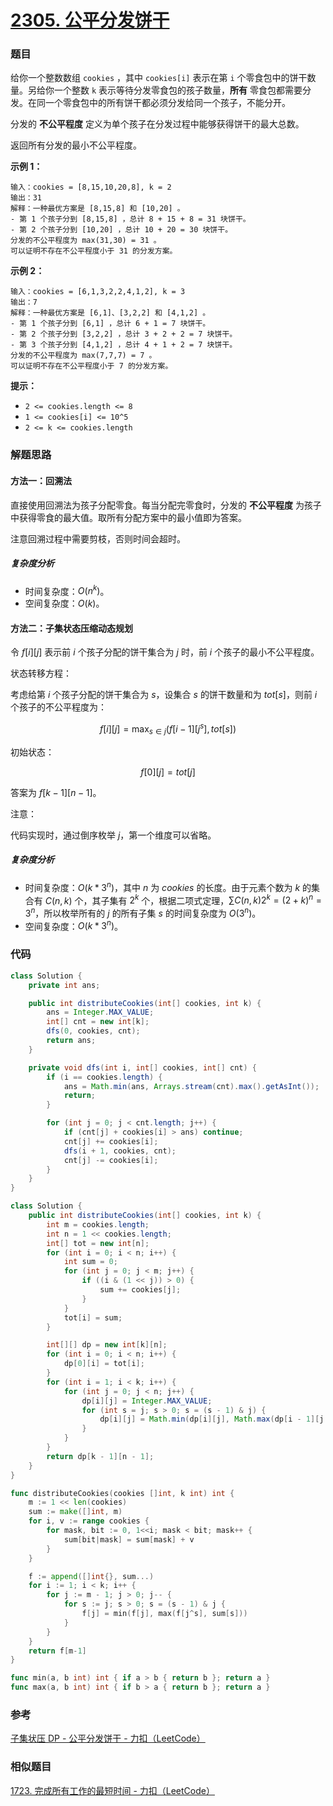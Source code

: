 # [2305. 公平分发饼干](https://leetcode.cn/problems/fair-distribution-of-cookies/)

### 题目

给你一个整数数组 `cookies` ，其中 `cookies[i]` 表示在第 `i` 个零食包中的饼干数量。另给你一个整数 `k` 表示等待分发零食包的孩子数量，**所有** 零食包都需要分发。在同一个零食包中的所有饼干都必须分发给同一个孩子，不能分开。

分发的 **不公平程度** 定义为单个孩子在分发过程中能够获得饼干的最大总数。

返回所有分发的最小不公平程度。

 

**示例 1：**

```
输入：cookies = [8,15,10,20,8], k = 2
输出：31
解释：一种最优方案是 [8,15,8] 和 [10,20] 。
- 第 1 个孩子分到 [8,15,8] ，总计 8 + 15 + 8 = 31 块饼干。
- 第 2 个孩子分到 [10,20] ，总计 10 + 20 = 30 块饼干。
分发的不公平程度为 max(31,30) = 31 。
可以证明不存在不公平程度小于 31 的分发方案。
```

**示例 2：**

```
输入：cookies = [6,1,3,2,2,4,1,2], k = 3
输出：7
解释：一种最优方案是 [6,1]、[3,2,2] 和 [4,1,2] 。
- 第 1 个孩子分到 [6,1] ，总计 6 + 1 = 7 块饼干。 
- 第 2 个孩子分到 [3,2,2] ，总计 3 + 2 + 2 = 7 块饼干。
- 第 3 个孩子分到 [4,1,2] ，总计 4 + 1 + 2 = 7 块饼干。
分发的不公平程度为 max(7,7,7) = 7 。
可以证明不存在不公平程度小于 7 的分发方案。
```

 

**提示：**

- `2 <= cookies.length <= 8`
- `1 <= cookies[i] <= 10^5`
- `2 <= k <= cookies.length`

### 解题思路

#### 方法一：回溯法

直接使用回溯法为孩子分配零食。每当分配完零食时，分发的 **不公平程度** 为孩子中获得零食的最大值。取所有分配方案中的最小值即为答案。

注意回溯过程中需要剪枝，否则时间会超时。

##### 复杂度分析

- 时间复杂度：$O(n^k)$。
- 空间复杂度：$O(k)$。

#### 方法二：子集状态压缩动态规划

令 $f[i][j]$ 表示前 $i$ 个孩子分配的饼干集合为 $j$ 时，前 $i$ 个孩子的最小不公平程度。

状态转移方程：

考虑给第 $i$ 个孩子分配的饼干集合为 $s$，设集合 $s$ 的饼干数量和为 $tot[s]$，则前 $i$ 个孩子的不公平程度为：

$$f[i][j]=\max_{s \in j}(f[i-1][j^s], tot[s])$$

初始状态：

$$f[0][j]=tot[j]$$

答案为 $f[k-1][n-1]$。

注意：

代码实现时，通过倒序枚举 $j$，第一个维度可以省略。

##### 复杂度分析

- 时间复杂度：$O(k*3^n)$，其中 $n$ 为 $cookies$ 的长度。由于元素个数为 $k$ 的集合有 $C(n,k)$ 个，其子集有 $2^k$ 个，根据二项式定理，$\sum{C(n,k)2^k} = {(2+k)}^n =3^n$，所以枚举所有的 $j$ 的所有子集 $s$ 的时间复杂度为 $O(3^n)$。
- 空间复杂度：$O(k*3^n)$。

### 代码

```java
class Solution {
    private int ans;

    public int distributeCookies(int[] cookies, int k) {
        ans = Integer.MAX_VALUE;
        int[] cnt = new int[k];
        dfs(0, cookies, cnt);
        return ans;
    }

    private void dfs(int i, int[] cookies, int[] cnt) {
        if (i == cookies.length) {
            ans = Math.min(ans, Arrays.stream(cnt).max().getAsInt());
            return;
        }

        for (int j = 0; j < cnt.length; j++) {
            if (cnt[j] + cookies[i] > ans) continue;
            cnt[j] += cookies[i];
            dfs(i + 1, cookies, cnt);
            cnt[j] -= cookies[i];
        }
    }
}
```

```java
class Solution {
    public int distributeCookies(int[] cookies, int k) {
        int m = cookies.length;
        int n = 1 << cookies.length;
        int[] tot = new int[n];
        for (int i = 0; i < n; i++) {
            int sum = 0;
            for (int j = 0; j < m; j++) {
                if ((i & (1 << j)) > 0) {
                    sum += cookies[j];
                }
            }
            tot[i] = sum;
        }

        int[][] dp = new int[k][n];
        for (int i = 0; i < n; i++) {
            dp[0][i] = tot[i];
        }
        for (int i = 1; i < k; i++) {
            for (int j = 0; j < n; j++) {
                dp[i][j] = Integer.MAX_VALUE;
                for (int s = j; s > 0; s = (s - 1) & j) {
                    dp[i][j] = Math.min(dp[i][j], Math.max(dp[i - 1][j ^ s], tot[s]));
                }
            }
        }
        return dp[k - 1][n - 1];
    }
}
```

```go
func distributeCookies(cookies []int, k int) int {
	m := 1 << len(cookies)
	sum := make([]int, m)
	for i, v := range cookies {
		for mask, bit := 0, 1<<i; mask < bit; mask++ {
			sum[bit|mask] = sum[mask] + v
		}
	}

	f := append([]int{}, sum...)
	for i := 1; i < k; i++ {
		for j := m - 1; j > 0; j-- {
			for s := j; s > 0; s = (s - 1) & j {
				f[j] = min(f[j], max(f[j^s], sum[s]))
			}
		}
	}
	return f[m-1]
}

func min(a, b int) int { if a > b { return b }; return a }
func max(a, b int) int { if b > a { return b }; return a }
```

### 参考

[子集状压 DP - 公平分发饼干 - 力扣（LeetCode）](https://leetcode.cn/problems/fair-distribution-of-cookies/solution/by-endlesscheng-80ao/)

### 相似题目

[1723. 完成所有工作的最短时间 - 力扣（LeetCode）](https://leetcode.cn/problems/find-minimum-time-to-finish-all-jobs/)
